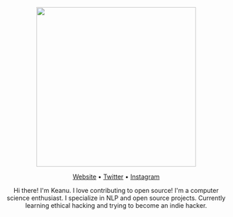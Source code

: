 <p align="center"><img width="360" height="auto" src="https://i.pinimg.com/564x/a2/bb/b1/a2bbb1de09723e10172e4ce84997531c.jpg" /></p>

<p align="center"><a href="https://oatlayers.wordpress.com">Website</a> • <a href="https://twitter.com/@oatlayers">Twitter</a> • <a href="https://www.instagram.com/oatlayers/">Instagram</a></p>

<p align="center">Hi there! I'm Keanu. I love contributing to open source! I'm a computer science enthusiast. I specialize in NLP and open source projects. Currently learning ethical hacking and trying to become an indie hacker.</p>
